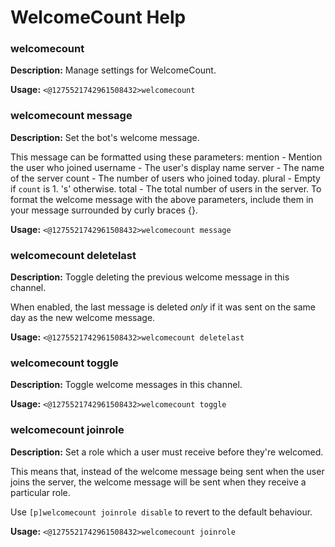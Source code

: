 # WelcomeCount Help

### welcomecount

**Description:** Manage settings for WelcomeCount.

**Usage:** `<@1275521742961508432>welcomecount`

### welcomecount message

**Description:** Set the bot's welcome message.

This message can be formatted using these parameters:
    mention - Mention the user who joined
    username - The user's display name
    server - The name of the server
    count - The number of users who joined today.
    plural - Empty if `count` is 1. 's' otherwise.
    total - The total number of users in the server.
To format the welcome message with the above parameters, include them
in your message surrounded by curly braces {}.

**Usage:** `<@1275521742961508432>welcomecount message`

### welcomecount deletelast

**Description:** Toggle deleting the previous welcome message in this channel.

When enabled, the last message is deleted *only* if it was sent on
the same day as the new welcome message.

**Usage:** `<@1275521742961508432>welcomecount deletelast`

### welcomecount toggle

**Description:** Toggle welcome messages in this channel.

**Usage:** `<@1275521742961508432>welcomecount toggle`

### welcomecount joinrole

**Description:** Set a role which a user must receive before they're welcomed.

This means that, instead of the welcome message being sent when
the user joins the server, the welcome message will be sent when
they receive a particular role.

Use `[p]welcomecount joinrole disable` to revert to the default
behaviour.

**Usage:** `<@1275521742961508432>welcomecount joinrole`

